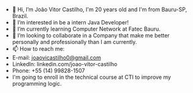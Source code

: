 - 👋 Hi, I’m João Vitor Castilho, I'm 20 years old and I'm from Bauru-SP, Brazil.
- 👀 I’m interested in be a intern Java Developer!
- 🌱 I’m currently learning Computer Network at Fatec Bauru.
- 💞️ I’m looking to collaborate in a Company that make me better personally and professionally than I am currently.
- 📫 How to reach me:
-   E-mail: joaovicastilho0@gmail.com
-   LinkedIn: linkedin.com/joao-vitor-castilho
-   Phone: +55 (14) 99828-1507
-   I'm going to enroll in the technical course at CTI to improve my programming logic.  
